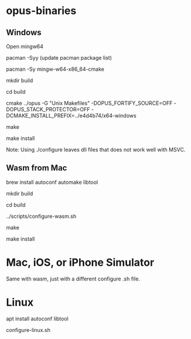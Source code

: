 # opus-binaries

## Windows

Open mingw64

pacman -Syy (update pacman package list)

pacman -Sy mingw-w64-x86_64-cmake

mkdir build

cd build

cmake ../opus -G "Unix Makefiles" -DOPUS_FORTIFY_SOURCE=OFF -DOPUS_STACK_PROTECTOR=OFF -DCMAKE_INSTALL_PREFIX=../e4d4b74/x64-windows

make

make install

Note: Using ./configure leaves dll files that does not work well with MSVC.

## Wasm from Mac

brew install autoconf automake libtool

mkdir build

cd build

../scripts/configure-wasm.sh

make

make install

# Mac, iOS, or iPhone Simulator

Same with wasm, just with a different configure .sh file.

# Linux

apt install autoconf libtool

configure-linux.sh
